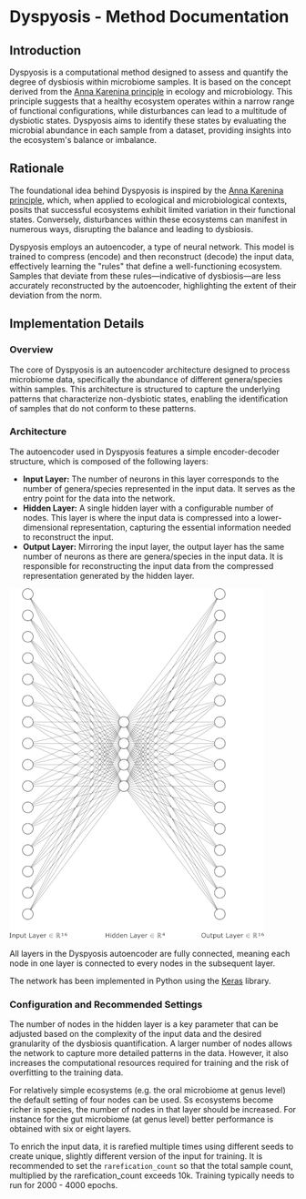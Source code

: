 # Dyspyosis - Method Documentation

## Introduction

Dyspyosis is a computational method designed to assess and quantify the degree of dysbiosis within microbiome samples. 
It is based on the concept derived from the [Anna Karenina principle] in ecology and microbiology. This principle 
suggests that a healthy ecosystem operates within a narrow range of functional configurations, while disturbances can 
lead to a multitude of dysbiotic states. Dyspyosis aims to identify these states by evaluating the microbial abundance 
in each sample from a dataset, providing insights into the ecosystem's balance or imbalance.

## Rationale

The foundational idea behind Dyspyosis is inspired by the [Anna Karenina principle], which, when applied to ecological 
and microbiological contexts, posits that successful ecosystems exhibit limited variation in their functional states. 
Conversely, disturbances within these ecosystems can manifest in numerous ways, disrupting the balance and leading to 
dysbiosis. 

Dyspyosis employs an autoencoder, a type of neural network. This model is trained to compress (encode) and then 
reconstruct (decode) the input data, effectively learning the "rules" that define a well-functioning ecosystem. Samples 
that deviate from these rules—indicative of dysbiosis—are less accurately reconstructed by the autoencoder, 
highlighting the extent of their deviation from the norm.

## Implementation Details

### Overview

The core of Dyspyosis is an autoencoder architecture designed to process microbiome data, specifically the abundance of 
different genera/species within samples. This architecture is structured to capture the underlying patterns that 
characterize non-dysbiotic states, enabling the identification of samples that do not conform to these patterns.

### Architecture

The autoencoder used in Dyspyosis features a simple encoder-decoder structure, which is composed of the following layers:

- **Input Layer:** The number of neurons in this layer corresponds to the number of genera/species represented in the 
input data. It serves as the entry point for the data into the network.
- **Hidden Layer:** A single hidden layer with a configurable number of nodes. This layer is where the input data is 
compressed into a lower-dimensional representation, capturing the essential information needed to reconstruct the input.
- **Output Layer:** Mirroring the input layer, the output layer has the same number of neurons as there are 
genera/species in the input data. It is responsible for reconstructing the input data from the compressed 
representation generated by the hidden layer.

![Dyspyosis network structure, example with 16 input genera/species](./img/autoencoder_small.png)

All layers in the Dyspyosis autoencoder are fully connected, meaning each node in one layer is connected to every 
nodes in the subsequent layer.

The network has been implemented in Python using the [Keras] library.

### Configuration and Recommended Settings

The number of nodes in the hidden layer is a key parameter that can be adjusted based on the complexity of the input 
data and the desired granularity of the dysbiosis quantification. A larger number of nodes allows the network to 
capture more detailed patterns in the data. However, 
it also increases the computational resources required for training and the risk of overfitting to the training data.

For relatively simple ecosystems (e.g. the oral microbiome at genus level) the default setting of four nodes can be used.
Ss ecosystems become richer in species, the number of nodes in that layer should be increased. For instance for the
gut microbiome (at genus level) better performance is obtained with six or eight layers. 

To enrich the input data, it is rarefied multiple times using different seeds to create unique, slightly different 
version of the input for training. It is recommended to set the ```rarefication_count``` so that the total sample 
count, multiplied by the rarefication_count exceeds 10k. Training typically needs to run for 2000 - 4000 epochs.

[Anna Karenina principle]: https://en.wikipedia.org/wiki/Anna_Karenina_principle
[autoencoder]: https://en.wikipedia.org/wiki/Autoencoder
[Keras]: https://keras.io/